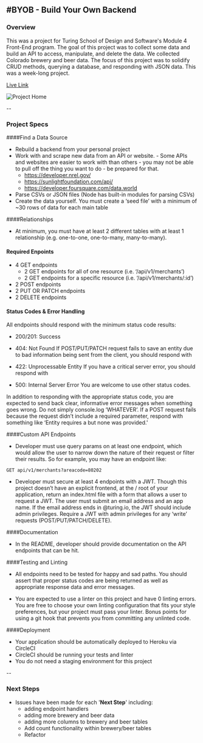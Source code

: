 #BYOB - Build Your Own Backend
--

### Overview
This was a project for Turing School of Design and Software's Module 4 Front-End program. The goal of this project was to collect some data and build an API to access, manipulate, and delete the data. We collected Colorado brewery and beer data. The focus of this project was to solidify CRUD methods, querying a database, and responding with JSON data. This was a week-long project. 

[Live Link](https://byob-db-th.herokuapp.com/)

![Project Home](https://i.imgur.com/VT38K9D.png)

--

### Project Specs

####Find a Data Source 

- Rebuild a backend from your personal project
- Work with and scrape new data from an API or website. - Some APIs and websites are easier to work with than others - you may not be able to pull off the thing you want to do - be prepared for that.
	- https://developer.nrel.gov/
	- https://sunlightfoundation.com/api/
	- https://developer.foursquare.com/data.world
- Parse CSVs or JSON files (Node has built-in modules for parsing CSVs)
- Create the data yourself. You must create a ‘seed file’ with a minimum of ~30 rows of data for each main table

####Relationships

- At minimum, you must have at least 2 different tables with at least 1 relationship (e.g. one-to-one, one-to-many, many-to-many).

#### Required Enpoints
- 4 GET endpoints
	- 2 GET endpoints for all of one resource (i.e. ‘/api/v1/merchants’)	
	- 2 GET endpoints for a specific resource (i.e. ‘/api/v1/merchants/:id’)
- 2 POST endpoints
- 2 PUT OR PATCH endpoints
- 2 DELETE endpoints

#### Status Codes & Error Handling

All endpoints should respond with the minimum status code results:

- 200/201: Success
- 404: Not Found
If POST/PUT/PATCH request fails to save an entity due to bad information being sent from the client, you should respond with

- 422: Unprocessable Entity
If you have a critical server error, you should respond with

- 500: Internal Server Error
You are welcome to use other status codes.

In addition to responding with the appropriate status code, you are expected to send back clear, informative error messages when something goes wrong. Do not simply console.log ‘WHATEVER’. If a POST request fails because the request didn’t include a required parameter, respond with something like ‘Entity requires a but none was provided.'

####Custom API Endpoints

- Developer must use query params on at least one endpoint, which would allow the user to narrow down the nature of their request or filter their results. So for example, you may have an endpoint like:

```GET api/v1/merchants?areacode=80202```

- Developer must secure at least 4 endpoints with a JWT. Though this project doesn’t have an explicit frontend, at the / root of your application, return an index.html file with a form that allows a user to request a JWT. The user must submit an email address and an app name. If the email address ends in @turing.io, the JWT should include admin privileges. Require a JWT with admin privileges for any ‘write’ requests (POST/PUT/PATCH/DELETE).

####Documentation

- In the README, developer should provide documentation on the API endpoints that can be hit.

####Testing and Linting

- All endpoints need to be tested for happy and sad paths. You should assert that proper status codes are being returned as well as appropriate response data and error messages.

- You are expected to use a linter on this project and have 0 linting errors. You are free to choose your own linting configuration that fits your style preferences, but your project must pass your linter. Bonus points for using a git hook that prevents you from committing any unlinted code.

####Deployment

- Your application should be automatically deployed to Heroku via CircleCI
- CircleCI should be running your tests and linter
- You do not need a staging environment for this project

--

### Next Steps

- Issues have been made for each '**Next Step**' including:
	- adding endpoint handlers
	- adding more brewery and beer data
	- adding more columns to brewery and beer tables
	- Add count functionality within brewery/beer tables
	- Refactor
